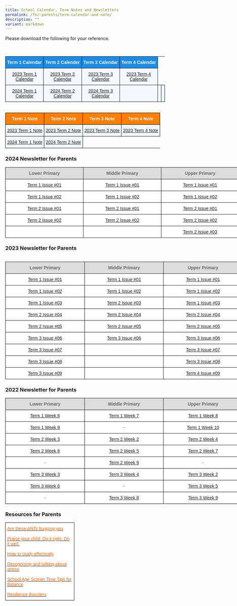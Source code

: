 ```yaml
---
title: School Calendar, Term Notes and Newsletters
permalink: /for-parents/term-calendar-and-note/
description: ""
variant: markdown
---
```

<p>Please download the following for your reference.</p>
<br><br>
<style type="text/css">
.tg  {border-collapse:collapse;border-spacing:0;margin:0px auto;}
.tg td{border-color:black;border-style:solid;border-width:1px;font-family:Arial, sans-serif;font-size:14px;
  overflow:hidden;padding:10px 5px;word-break:normal;}
.tg th{border-color:black;border-style:solid;border-width:1px;font-family:Arial, sans-serif;font-size:14px;
  font-weight:normal;overflow:hidden;padding:10px 5px;word-break:normal;}
.tg .tg-xuj5{background-color:#F2F9FF;color:#3D85C6;text-align:center;vertical-align:top}
.tg .tg-ocgt{background-color:#1F8CE4;color:#F2F9FF;font-weight:bold;text-align:center;vertical-align:middle}
</style>
<table class="tg">
<tbody>
  <tr>
    <td class="tg-ocgt"><span style="color:#F2F9FF;background-color:#1F8CE4">Term 1 Calendar</span></td>
    <td class="tg-ocgt"><span style="color:#F2F9FF;background-color:#1F8CE4">Term 2 Calender</span></td>
    <td class="tg-ocgt"><span style="color:#F2F9FF;background-color:#1F8CE4">Term 3 Calendar</span></td>
		<td class="tg-ocgt"><span style="color:#F2F9FF;background-color:#1F8CE4">Term 4 Calendar</span></td>
  </tr>
  <tr>
    <td class="tg-xuj5"><a href="/files/T1_Parents Calendar_2023 V3.pdf" target="_blank" rel="noopener noreferrer">2023 Term 1 Calendar</a><br></td>
    <td class="tg-xuj5"><a href="/files/T2_Parents%20Calendar_2023%20V3.pdf" target="_blank" rel="noopener noreferrer">2023 Term 2 Calendar</a><br></td>
    <td class="tg-xuj5"><a href="/files/t3_parents%20calendar_2023.pdf" target="_blank" rel="noopener noreferrer">2023 Term 3 Calendar</a></td>
	<td class="tg-xuj5"><a href="/files/t4_parents%20calendar_2023%20v1.pdf" target="_blank" rel="noopener noreferrer">2023 Term 4 Calendar</a></td>
</tr>
	<tr>
	<td class="tg-xuj5"><a href="/files/T1_Parents_Calendar_2024_V1.pdf" target="_blank" rel="noopener noreferrer">2024 Term 1 Calendar</a><br></td>
		<td class="tg-xuj5"><a href="/files/T2_Parents_Calendar_2024_V2.pdf" target="_blank" rel="noopener noreferrer">2024 Term 2 Calendar</a><br></td>
		<td class="tg-xuj5"><a href="/files/T3_Parents_Calendar_2024.pdf" target="_blank" rel="noopener noreferrer">2024 Term 3 Calendar</a><br></td>
<td class="tg-xuj5"><br></td>
<td class="tg-xuj5"><br></td>
<td class="tg-xuj5"><br></td>
</tr>
</tbody>
</table>
<br><br>
<style type="text/css">
.tg  {border-collapse:collapse;border-spacing:0;margin:0px auto;}
.tg td{border-color:black;border-style:solid;border-width:1px;font-family:Arial, sans-serif;font-size:14px;
  overflow:hidden;padding:10px 5px;word-break:normal;}
.tg th{border-color:black;border-style:solid;border-width:1px;font-family:Arial, sans-serif;font-size:14px;
  font-weight:normal;overflow:hidden;padding:10px 5px;word-break:normal;}
.tg .tg-xuj5{background-color:#F2F9FF;color:#3D85C6;text-align:center;vertical-align:top}
.tg .tg-ocgv{background-color:#FD7E00;color:#F2F9FF;font-weight:bold;text-align:center;vertical-align:middle}
</style>
<table class="tg">
<tbody>
  <tr>
    <td class="tg-ocgv"><span style="color:#F2F9FF">Term 1 Note</span></td>
    <td class="tg-ocgv"><span style="color:#F2F9FF">Term 2 Note</span></td>
    <td class="tg-ocgv"><span style="color:#F2F9FF;">Term 3 Note</span></td>
		 <td class="tg-ocgv"><span style="color:#F2F9FF;">Term 4 Note</span></td>
  </tr>
  <tr>
    <td class="tg-xuj5"><a href="/files/2023%20CPS%20Term%20Note%20-%20Term%201.pdf" target="_blank" rel="noopener noreferrer">2023 Term 1 Note</a><br></td>
   <td class="tg-xuj5"><a href="/files/2023%20cps%20term%20note%20-%20term%202.pdf" target="_blank" rel="noopener noreferrer">2023 Term 2 Note</a><br></td>
    <td class="tg-xuj5"><a href="/files/2023%20cps%20term%20note%20-%20term%203.pdf" target="_blank" rel="noopener noreferrer">2023 Term 3 Note</a><br></td>
		 <td class="tg-xuj5"><a href="/files/2023%20cps%20term%20note%20-%20term%204.pdf" target="_blank" rel="noopener noreferrer">2023 Term 4 Note</a><br></td>
</tr>
<tr>
	<td class="tg-xuj5"><a href="/files/2024_CPS_Term_Note___Term_1.pdf" target="_blank" rel="noopener noreferrer">2024 Term 1 Note</a><br></td>
   <td class="tg-xuj5"><a href="/files/2024_CPS_Term_Note___Term_2.pdf" target="_blank" rel="noopener noreferrer">2024 Term 2 Note</a><br></td>

</tr>
</tbody>
</table>

<h3>2024 Newsletter for Parents</h3>

<style type="text/css">
.tg  {border-collapse:collapse;border-spacing:0;margin:0px auto;}
.tg td{border-color:black;border-style:solid;border-width:1px;font-family:Arial, sans-serif;font-size:14px;
  overflow:hidden;padding:10px 5px;word-break:normal;}
.tg th{border-color:black;border-style:solid;border-width:1px;font-family:Arial, sans-serif;font-size:14px;
  font-weight:normal;overflow:hidden;padding:10px 5px;word-break:normal;}
.tg .tg-yhj3{background-color:#FFF;color:#0C463A;text-align:center;vertical-align:middle}
.tg .tg-ppzr{background-color:#FFF;color:#000000;text-align:center;vertical-align:top}
.tg .tg-ppzc{background-color:#FFF;color:#000000;text-align:center;vertical-align:top}
.tg .tg-a4yv{background-color:#DDD;color:#666;font-weight:bold;text-align:center;vertical-align:top}
.tg .tg-jpkv{background-color:#FFF;color:#0C463A;text-align:center;vertical-align:top}
</style>
<table class="tg" style="undefined;table-layout: fixed; width: 750px">
<colgroup>
<col style="width: 250px">
<col style="width: 250px">
<col style="width: 250px">
</colgroup>
<tbody>
<tr>
 <td class="tg-a4yv">Lower Primary </td>
 <td class="tg-a4yv">Middle Primary</td>
 <td class="tg-a4yv">Upper Primary </td>
</tr>
 <tr>
 <td class="tg-ppzb"><a href="/files/Jan_Newsletters_issue_1.pdf" target="_blank" rel="noopener noreferrer">Term 1 Issue #01</a></td>
 <td class="tg-ppzb"><a href="/files/T1W3_Newsletter_V2.pdf" target="_blank" rel="noopener noreferrer">Term 1 Issue #01</a></td>
	 <td class="tg-ppzb"><a href="/files/Newsletter_for_Upper_Primary_Term_1_Week_5.pdf" target="_blank" rel="noopener noreferrer">Term 1 Issue #01</a></td>
</tr>
<tr>
 <td class="tg-ppzb"><a href="/files/LP_Newsletter_Issue_2.pdf" target="_blank" rel="noopener noreferrer">Term 1 Issue #02</a></td>
 <td class="tg-ppzb"><a href="/files/T1W4_MP_Newsletter.pdf" target="_blank" rel="noopener noreferrer">Term 1 Issue #02</a></td>
<td class="tg-ppzb"><a href="/files/up_term_1_issue_02_v2.pdf" target="_blank" rel="noopener noreferrer">Term 1 Issue #02</a></td>
<td class="tg-ppzb"></td>
	</tr><tr>
</tr><tr>
 <td class="tg-ppzb"><a href="/files/LP_Newsletter_issue_4.pdf" target="_blank" rel="noopener noreferrer">Term 2 Issue #01</a></td>
 <td class="tg-ppzb"><a href="/files/T2W2_MP_Newsletter_V1.pdf" target="_blank" rel="noopener noreferrer">Term 2 Issue #01</a></td>
<td class="tg-ppzb"><a href="/files/Newsletter_for_Upper_Primary_Term_2_Week_4.pdf" target="_blank" rel="noopener noreferrer">
Term 2 Issue #01</a></td>
<td class="tg-ppzb"></td>
	</tr><tr>
</tr><tr>
 <td class="tg-ppzb"><a href="/files/LP_Newsletter_issue_5__1_.pdf" target="_blank" rel="noopener noreferrer">Term 2 Issue #02</a></td>
 <td class="tg-ppzb"><a href="/files/T2W5_Newsletter_V1.pdf" target="_blank" rel="noopener noreferrer">Term 2 Issue #02</a></td>
<td class="tg-ppzb"><a href="/files/Newsletter_for_Upper_Primary_Term_2_Week_5.pdf" target="_blank" rel="noopener noreferrer">
Term 2 Issue #02</a></td>
<td class="tg-ppzb"></td>
</tr><tr>
</tr><tr>
 <td class="tg-ppzb"><a href="-" target="_blank" rel="noopener noreferrer"></a></td>
	<td class="tg-ppzb"><a href="-" target="_blank" rel="noopener noreferrer"></a></td>
<td class="tg-ppzb"><a href="/files/Newsletter_for_Upper_Primary_Term_2_Week_9_vetted__1_.pdf" target="_blank" rel="noopener noreferrer">
Term 2 Issue #03</a></td>
<td class="tg-ppzb"></td>
</tr><tr>
</tr><tr>
</tr></tbody><tbody>
</tbody></table>
<h3>2023 Newsletter for Parents</h3>
<table>
<style type="text/css">
.tg  {border-collapse:collapse;border-spacing:0;margin:0px auto;}
.tg td{border-color:black;border-style:solid;border-width:1px;font-family:Arial, sans-serif;font-size:14px;
  overflow:hidden;padding:10px 5px;word-break:normal;}
.tg th{border-color:black;border-style:solid;border-width:1px;font-family:Arial, sans-serif;font-size:14px;
  font-weight:normal;overflow:hidden;padding:10px 5px;word-break:normal;}
.tg .tg-yhj3{background-color:#FFF;color:#0C463A;text-align:center;vertical-align:middle}
.tg .tg-ppzr{background-color:#FFF;color:#000000;text-align:center;vertical-align:top}
.tg .tg-ppzc{background-color:#FFF;color:#000000;text-align:center;vertical-align:top}
.tg .tg-a4yv{background-color:#DDD;color:#666;font-weight:bold;text-align:center;vertical-align:top}
.tg .tg-jpkv{background-color:#FFF;color:#0C463A;text-align:center;vertical-align:top}
</style>
</table><table class="tg" style="undefined;table-layout: fixed; width: 750px">
<colgroup>
<col style="width: 250px">
<col style="width: 250px">
<col style="width: 250px">
</colgroup>
<tbody>
<tr>
 <td class="tg-a4yv">Lower Primary </td>
 <td class="tg-a4yv">Middle Primary</td>
 <td class="tg-a4yv">Upper Primary </td>
</tr>
 <tr>
  <td class="tg-ppzb"><a href="/files/Jan%202023%20Newsletter.pdf" target="_blank" rel="noopener noreferrer">Term 1 Issue #01</a></td>
  <td class="tg-ppzc"><a href="/files/T1W4%20Newsletter%20V1_Vetted.pdf" target="_blank" rel="noopener noreferrer">Term 1 Issue #01</a></td>
	<td class="tg-ppzb"><a href="/files/Newsletter for Upper Primary_Term 1 Week 5.pdf" target="_blank" rel="noopener noreferrer">Term 1 Issue #01</a></td>
</tr>
<tr>
 <td class="tg-ppzb"><a href="/files/LP%20Feb%2023%20Newsletter_Issue02.pdf" target="_blank" rel="noopener noreferrer">Term 1 Issue #02</a></td>
	<td class="tg-ppzb"><a href="/files/Newsletter for Middle Primary_Term 1 Week 7_vetted.pdf" target="_blank" rel="noopener noreferrer">Term 1 Issue #02</a></td>
<td class="tg-ppzb"><a href="/files/Newsletter for Upper Primary_Term 1 Week 8 (002).pdf" target="_blank" rel="noopener noreferrer">Term 1 Issue #02</a></td>
</tr>
<tr>
 <td class="tg-ppzb"><a href="/files/LP%20Newsletter%20issue%203.pdf" target="_blank" rel="noopener noreferrer">Term 1 Issue #03</a></td>
	<td class="tg-ppzr"><a href="/files/T2W2%20MP%20Newsletter%20(edited).pdf" target="_blank" rel="noopener noreferrer">Term 2 Issue #03</a></td>
<td class="tg-ppzb"><a href="/files/Newsletter%20for%20Upper%20Primary_Term%201%20Week%2010%20(003).pdf" target="_blank" rel="noopener noreferrer">Term 1 Issue #03</a></td>
</tr>
<tr>
<td class="tg-ppzb"><a href="/files/lp%20newsletter%204_t2.pdf" target="_blank" rel="noopener noreferrer">Term 2 Issue #04</a></td>
<td class="tg-ppzb"><a href="/files/t2w5%20mp%20newsletter.pdf" target="_blank" rel="noopener noreferrer">Term 2 Issue #04</a></td>
<td class="tg-ppzb"><a href="/files/newsletter%20for%20upper%20primary_term%202%20week%204_vetted%20(02).pdf" target="_blank" rel="noopener noreferrer">Term 2 Issue #04</a></td>
</tr>
<tr>
<td class="tg-ppzb"><a href="/files/lp%20newsletter%20issue%205.pdf" target="_blank" rel="noopener noreferrer">Term 2 Issue #05</a></td>
<td class="tg-ppzb"><a href="/files/t2w10%20mp%20newsletter.pdf" target="_blank" rel="noopener noreferrer">Term 2 Issue #05</a></td>
<td class="tg-ppzb"><a href="/files/newsletter%20for%20upper%20primary_term%202%20week%2010.pdf" target="_blank" rel="noopener noreferrer">Term 2 Issue #05</a></td>
</tr>
<tr>
<td class="tg-ppzb"><a href="/files/lp%20newsletter%20issue%206.pdf" target="_blank" rel="noopener noreferrer">Term 3 Issue #06</a></td>
<td class="tg-ppzb"><a href="/files/t3w4%20mp%20newsletter.pdf" target="_blank" rel="noopener noreferrer">Term 3 Issue #06</a></td>
<td class="tg-ppzb"><a href="/files/newsletter%20for%20upper%20primary_term%203%20week%202_edited.pdf" target="_blank" rel="noopener noreferrer">Term 3 Issue #06</a></td>
</tr>
<tr>
<td class="tg-ppzb"><a href="/files/lp%20newsletter%20issue%207.pdf" target="_blank" rel="noopener noreferrer">Term 3 Issue #07</a></td>
<td class="tg-ppzb"></td>
<td class="tg-ppzb"><a href="/files/newsletter%20for%20upper%20primary_term%203%20week%205_vetted.pdf" target="_blank" rel="noopener noreferrer">Term 3 Issue #07</a></td>
</tr>
<tr>
<td class="tg-ppzb"><a href="/files/lp%20newsletter%20issue%208.pdf" target="_blank" rel="noopener noreferrer">Term 3 Issue #08</a></td>
<td class="tg-ppzb"></td>
<td class="tg-ppzb"><a href="/files/newsletter%20for%20upper%20primary_term%203%20week%209_vetted.pdf" target="_blank" rel="noopener noreferrer">Term 3 Issue #08</a></td>
</tr>
<tr>
<td class="tg-ppzb"><a href="/files/LP_newsletter_Issue_9.pdf" target="_blank" rel="noopener noreferrer">Term 3 Issue #09</a></td>
<td class="tg-ppzb"></td>
<td class="tg-ppzb"><a href="/files/newsletter%20for%20upper%20primary_term%204%20week%203.pdf" target="_blank" rel="noopener noreferrer">Term 4 Issue #09</a></td>
</tr>
</tbody>
</table>

<h3>2022 Newsletter for Parents</h3>

<style type="text/css">
.tg  {border-collapse:collapse;border-spacing:0;margin:0px auto;}
.tg td{border-color:black;border-style:solid;border-width:1px;font-family:Arial, sans-serif;font-size:14px;
  overflow:hidden;padding:10px 5px;word-break:normal;}
.tg th{border-color:black;border-style:solid;border-width:1px;font-family:Arial, sans-serif;font-size:14px;
  font-weight:normal;overflow:hidden;padding:10px 5px;word-break:normal;}
.tg .tg-yhj3{background-color:#FFF;color:#0C463A;text-align:center;vertical-align:middle}
.tg .tg-ppzb{background-color:#FFF;color:#FD6500;text-align:center;vertical-align:top}
.tg .tg-a4yv{background-color:#DDD;color:#666;font-weight:bold;text-align:center;vertical-align:top}
.tg .tg-jpkv{background-color:#FFF;color:#0C463A;text-align:center;vertical-align:top}
</style>
<table class="tg" style="undefined;table-layout: fixed; width: 750px">
<colgroup>
<col style="width: 250px">
<col style="width: 250px">
<col style="width: 250px">
</colgroup>
<tbody>
  <tr>
    <td class="tg-a4yv">Lower Primary </td>
    <td class="tg-a4yv">Middle Primary</td>
    <td class="tg-a4yv">Upper Primary </td>
  </tr>
  <tr>
    <td class="tg-ppzb"><a href="/files/Lower%20Primary_Term%201%20Week%206_final.pdf" target="_blank" rel="noopener noreferrer">Term 1 Week 6</a></td>
    <td class="tg-ppzb"><a href="/files/mpT1W7.pdf" target="_blank" rel="noopener noreferrer">Term 1 Week 7</a><br></td>
    <td class="tg-ppzb"><a href="/files/upt1w8.pdf" target="_blank" rel="noopener noreferrer">Term 1 Week 8</a></td>
  </tr>
  <tr>
    <td class="tg-ppzb"><a href="/files/Lower%20Primary_T1W9.pdf" target="_blank" rel="noopener noreferrer">Term 1 Week 9</a></td>
    <td class="tg-jpkv">-</td>
    <td class="tg-jpkv"><a href="/files/upt1w10.pdf" target="_blank" rel="noopener noreferrer">Term 1 Week 10</a></td>
  </tr>
  <tr>
    <td class="tg-ppzb"><a href="/files/Lower%20Primary_T2W3_Vetted.pdf" target="_blank" rel="noopener noreferrer">Term 2 Week 3</a></td>
    <td class="tg-ppzb"><a href="/files/mpt2w2.pdf" target="_blank" rel="noopener noreferrer">Term 2 Week 2 </a> </td>
    <td class="tg-ppzb"><a href="/files/upt2w4.pdf" target="_blank" rel="noopener noreferrer">Term 2 Week 4</a> </td>
  </tr>
  <tr>
    <td class="tg-ppzb"><a href="/files/Lower%20Primary_T2W6_vetted.pdf" target="_blank" rel="noopener noreferrer">Term 2 Week 6</a></td>
    <td class="tg-ppzb"><a href="/files/mpt2w5.pdf" target="_blank" rel="noopener noreferrer">Term 2 Week 5 </a></td>
    <td class="tg-ppzb"><a href="/files/upt2w7.pdf" target="_blank" rel="noopener noreferrer">Term 2 Week 7 </a></td>
  </tr>
  <tr>
    <td class="tg-jpkv">-</td>
    <td class="tg-ppzb"><a href="/files/mpt2w9.pdf" target="_blank" rel="noopener noreferrer">Term 2 Week 9</a></td>
    <td class="tg-jpkv">-</td>
  </tr>
  <tr>
    <td class="tg-jpkv"><a href="/files/Lower_Primary_T3W3.pdf" target="_blank" rel="noopener noreferrer">Term 3 Week 3</a></td>
    <td class="tg-ppzb"><a href="/files/mpt3w4.pdf" target="_blank" rel="noopener noreferrer">Term 3 Week 4</a></td>
    <td class="tg-jpkv"><a href="/files/upt3w2.pdf" target="_blank" rel="noopener noreferrer">Term 3 Week 2</a> </td>
  </tr>
  <tr>
    <td class="tg-ppzb"><a href="/files/LOWER%20PRIMARY%20T3W6%20LP%20Newsletter%20V1.pdf" target="_blank" rel="noopener noreferrer">Term 3 Week 6</a></td>
    <td class="tg-jpkv">-</td>
    <td class="tg-jpkv"><a href="/files/upt3w5.pdf" target="_blank" rel="noopener noreferrer">Term 3 Week 5</a> </td>
  </tr>
  <tr>
    <td class="tg-jpkv">-</td>
    <td class="tg-ppzb"><a href="/files/mpt3w8.pdf" target="_blank" rel="noopener noreferrer">Term 3 Week  8</a></td>
    <td class="tg-ppzb"><a href="/files/upt3w9.pdf" target="_blank" rel="noopener noreferrer">Term 3 Week 9</a></td>
  </tr>
</tbody>
</table>

<p></p><h3>Resources for Parents</h3>

<style type="text/css">
.tg  {border-collapse:collapse;border-spacing:0;margin:0px auto;}
.tg td{font-family:Arial, sans-serif;font-size:14px;
  overflow:hidden;padding:10px 5px;word-break:normal;}
.tg th{font-family:Arial, sans-serif;font-size:14px;
  font-weight:normal;overflow:hidden;padding:10px 5px;word-break:normal;}
.tg .tg-yhj3{background-color:#FFF;color:#0C463A;text-align:left;vertical-align:middle}
.tg .tg-ppzb{background-color:#FFF;color:#FD6500;text-align:center;vertical-align:top}
.tg .tg-jpkv{background-color:#FFF;color:#0C463A;text-align:center;vertical-align:top}
</style>
<table class="tg" style="undefined;table-layout: fixed; width: 660px">
<colgroup>
<col style="width: 217px">
</colgroup>
<tbody>
<tr>
  <td class="tg-yhj3"> <a href="/files/Term-1_Are-these-ANTs-bugging-you.pdf" target="_blank" rel="noopener noreferrer"><span style="text-decoration:none;color:#FD6500">Are these ANTs bugging you </span></a>
<br><br><a href="/files/Parent%20Engagement%20Resource_Term%202.pdf" target="_blank" rel="noopener noreferrer"><span style="text-decoration:none;color:#FD6500">Praise your child. Do it right. Do it well.</span></a>
<br><br><a href="/files/Term%203_How%20to%20Study%20Effectively.pdf" target="_blank" rel="noopener noreferrer"><span style="text-decoration:none;color:#FD6500">How to study effectively</span></a>
<br><br><a href="/files/recognising%20and%20talking%20about%20stress.pdf" target="_blank" rel="noopener noreferrer"><span style="text-decoration:none;color:#FD6500">Recognising and talking about stress</span></a>
<br><br><a href="/files/school%20age%20screen%20time_tips%20for%20balance.pdf" target="_blank" rel="noopener noreferrer"><span style="text-decoration:none;color:#FD6500">School Age Screen Time Tips for Balance</span></a><br><br><a href="/files/resilience%20boosters.pdf" target="_blank" rel="noopener noreferrer"><span style="text-decoration:none;color:#FD6500">Resilience Boosters</span></a></td>
</tr>
</tbody>
</table>